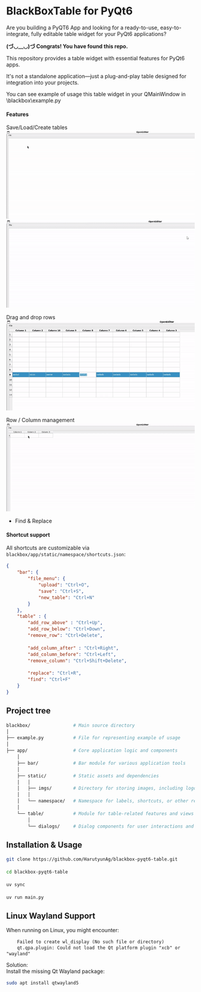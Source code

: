 # BlackBoxTable for PyQt6
Are you building a PyQT6 App and looking for a ready-to-use, easy-to-integrate, fully editable table widget for your PyQt6 applications?  

**(づ◡﹏◡)づ Congrats! You have found this repo.**  

This repository provides a table widget with essential features for PyQt6 apps.  

It's not a standalone application—just a plug-and-play table designed for integration into your projects.

You can see example of usage this table widget in your QMainWindow in \blackbox\example.py

#### Features

Save/Load/Create tables  
  ![Create table](blackbox/app/static/imgs/readme-new-table.gif)
  ![Load table](blackbox/app/static/imgs/readme-load-table.gif)

Drag and drop rows  
  ![Drag and Drop Rows](blackbox/app/static/imgs/readme-drag-n-drop-rows.gif)

Row / Column management  
  ![Row / Column management](blackbox/app/static/imgs/readme-create-rows-n-columns.gif)

  - Find & Replace  

#### Shortcut support
All shortcuts are customizable via `blackbox/app/static/namespace/shortcuts.json`:

```json
{
    "bar": {
        "file_menu": {
            "upload": "Ctrl+O",
            "save": "Ctrl+S",
            "new_table": "Ctrl+N"
        }
    },
    "table" : {
        "add_row_above" : "Ctrl+Up",
        "add_row_below": "Ctrl+Down",
        "remove_row": "Ctrl+Delete",

        "add_column_after" : "Ctrl+Right",
        "add_column_before": "Ctrl+Left",
        "remove_column": "Ctrl+Shift+Delete",

        "replace": "Ctrl+R",
        "find": "Ctrl+F"
    }
}
```

## Project tree

```bash
blackbox/                # Main source directory
│
├── example.py           # File for representing example of usage  
│
├── app/                 # Core application logic and components  
    │
    ├── bar/             # Bar module for various application tools
    │
    ├── static/          # Static assets and dependencies  
    │   │
    │   ├── imgs/        # Directory for storing images, including logos and icons  
    │   │
    │   └── namespace/   # Namespace for labels, shortcuts, or other reusable elements  
    │
    └── table/           # Module for table-related features and views  
        │
        └── dialogs/     # Dialog components for user interactions and prompts  
```


## Installation & Usage

```bash
git clone https://github.com/HarutyunAg/blackbox-pyqt6-table.git

cd blackbox-pyqt6-table

uv sync

uv run main.py
```

## Linux Wayland Support

When running on Linux, you might encounter:

```
    Failed to create wl_display (No such file or directory)  
    qt.qpa.plugin: Could not load the Qt platform plugin "xcb" or "wayland"  
```
Solution:  
    Install the missing Qt Wayland package:  

```bash
sudo apt install qtwayland5
```
